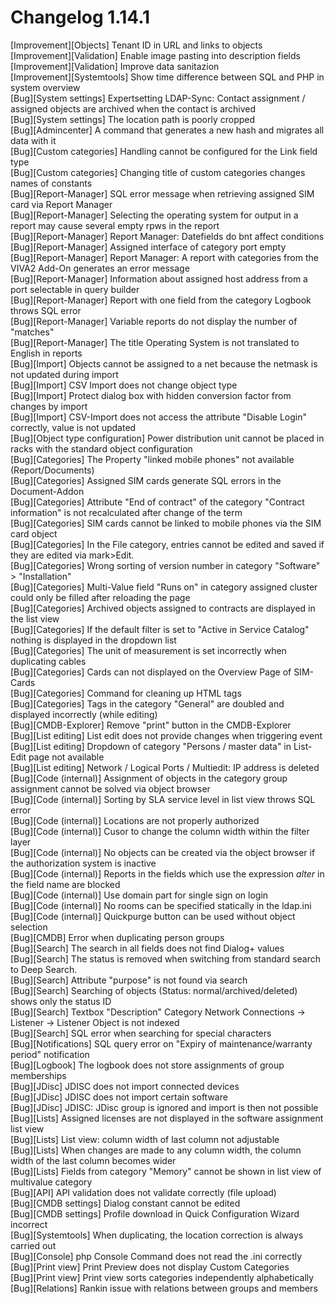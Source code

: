 # Changelog 1.14.1

[Improvement][Objects] Tenant ID in URL and links to objects  
[Improvement][Validation] Enable image pasting into description fields  
[Improvement][Validation] Improve data sanitazion  
[Improvement][Systemtools] Show time difference between SQL and PHP in system overview  
[Bug][System settings] Expertsetting LDAP-Sync: Contact assignment / assigned objects are archived when the contact is archived  
[Bug][System settings] The location path is poorly cropped  
[Bug][Admincenter] A command that generates a new hash and migrates all data with it  
[Bug][Custom categories] Handling cannot be configured for the Link field type  
[Bug][Custom categories] Changing title of custom categories changes names of constants  
[Bug][Report-Manager] SQL error message when retrieving assigned SIM card via Report Manager  
[Bug][Report-Manager] Selecting the operating system for output in a report may cause several empty rpws in the report  
[Bug][Report-Manager] Report Manager: Datefields do bnt affect conditions  
[Bug][Report-Manager] Assigned interface of category port empty  
[Bug][Report-Manager] Report Manager: A report with categories from the VIVA2 Add-On generates an error message  
[Bug][Report-Manager] Information about assigned host address from a port selectable in query builder  
[Bug][Report-Manager] Report with one field from the category Logbook throws SQL error  
[Bug][Report-Manager] Variable reports do not display the number of "matches"  
[Bug][Report-Manager] The title Operating System is not translated to English in reports  
[Bug][Import] Objects cannot be assigned to a net because the netmask is not updated during import  
[Bug][Import] CSV Import does not change object type  
[Bug][Import] Protect dialog box with hidden conversion factor from changes by import  
[Bug][Import] CSV-Import does not access the attribute "Disable Login" correctly, value is not updated  
[Bug][Object type configuration] Power distribution unit cannot be placed in racks with the standard object configuration  
[Bug][Categories] The Property "linked mobile phones" not available (Report/Documents)  
[Bug][Categories] Assigned SIM cards generate SQL errors in the Document-Addon  
[Bug][Categories] Attribute "End of contract" of the category "Contract information" is not recalculated after change of the term  
[Bug][Categories] SIM cards cannot be linked to mobile phones via the SIM card object  
[Bug][Categories] In the File category, entries cannot be edited and saved if they are edited via mark>Edit.  
[Bug][Categories] Wrong sorting of version number in category "Software" > "Installation"  
[Bug][Categories] Multi-Value field "Runs on" in category assigned cluster could only be filled after reloading the page  
[Bug][Categories] Archived objects assigned to contracts are displayed in the list view  
[Bug][Categories] If the default filter is set to "Active in Service Catalog" nothing is displayed in the dropdown list  
[Bug][Categories] The unit of measurement is set incorrectly when duplicating cables  
[Bug][Categories] Cards can not displayed on the Overview Page of SIM-Cards  
[Bug][Categories] Command for cleaning up HTML tags  
[Bug][Categories] Tags in the category "General" are doubled and displayed incorrectly (while editing)  
[Bug][CMDB-Explorer] Remove "print" button in the CMDB-Explorer  
[Bug][List editing] List edit does not provide changes when triggering event  
[Bug][List editing] Dropdown of category "Persons / master data" in List-Edit page not available  
[Bug][List editing] Network / Logical Ports / Multiedit: IP address is deleted  
[Bug][Code (internal)] Assignment of objects in the category group assignment cannot be solved via object browser  
[Bug][Code (internal)] Sorting by SLA service level in list view throws SQL error  
[Bug][Code (internal)] Locations are not properly authorized  
[Bug][Code (internal)] Cusor to change the column width within the filter layer  
[Bug][Code (internal)] No objects can be created via the object browser if the authorization system is inactive  
[Bug][Code (internal)] Reports in the fields which use the expression *alter* in the field name are blocked  
[Bug][Code (internal)] Use domain part for single sign on login  
[Bug][Code (internal)] No rooms can be specified statically in the ldap.ini  
[Bug][Code (internal)] Quickpurge button can be used without object selection  
[Bug][CMDB] Error when duplicating person groups  
[Bug][Search] The search in all fields does not find Dialog+ values  
[Bug][Search] The status is removed when switching from standard search to Deep Search.  
[Bug][Search] Attribute "purpose" is not found via search  
[Bug][Search] Searching of objects (Status: normal/archived/deleted) shows only the status ID  
[Bug][Search] Textbox "Description" Category Network Connections -> Listener -> Listener Object is not indexed  
[Bug][Search] SQL error when searching for special characters  
[Bug][Notifications] SQL query error on "Expiry of maintenance/warranty period" notification  
[Bug][Logbook] The logbook does not store assignments of group memberships  
[Bug][JDisc] JDISC does not import connected devices  
[Bug][JDisc] JDISC does not import certain software  
[Bug][JDisc] JDISC: JDisc group is ignored and import is then not possible  
[Bug][Lists] Assigned licenses are not displayed in the software assignment list view  
[Bug][Lists] List view: column width of last column not adjustable  
[Bug][Lists] When changes are made to any column width, the column width of the last column becomes wider  
[Bug][Lists] Fields from category "Memory" cannot be shown in list view of multivalue category  
[Bug][API] API validation does not validate correctly (file upload)  
[Bug][CMDB settings] Dialog constant cannot be edited  
[Bug][CMDB settings] Profile download in Quick Configuration Wizard incorrect  
[Bug][Systemtools] When duplicating, the location correction is always carried out  
[Bug][Console] php Console Command does not read the .ini correctly  
[Bug][Print view] Print Preview does not display Custom Categories  
[Bug][Print view] Print view sorts categories independently alphabetically  
[Bug][Relations] Rankin issue with relations between groups and members  